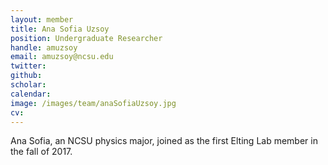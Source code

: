 ```yaml
---
layout: member
title: Ana Sofia Uzsoy
position: Undergraduate Researcher
handle: amuzsoy
email: amuzsoy@ncsu.edu
twitter:
github:
scholar:
calendar:
image: /images/team/anaSofiaUzsoy.jpg
cv:
---
```


Ana Sofia, an NCSU physics major, joined as the first Elting Lab member in the fall of 2017.
